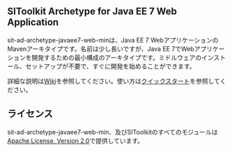 ## SIToolkit Archetype for Java EE 7 Web Application

sit-ad-archetype-javaee7-web-minは、Java EE 7 WebアプリケーションのMavenアーキタイプです。名前は少し長いですが、Java EE 7でWebアプリケーションを開発するための最小構成のアーキタイプです。ミドルウェアのインストール、セットアップが不要で、すぐに開発を始めることができます。

詳細な説明は[Wiki](https://github.com/sitoolkit/sit-ad-archetype-javaee7-web-min/wiki)を参照してください。使い方は[クイックスタート](https://github.com/sitoolkit/sit-ad-archetype-javaee7-web-min/wiki/%E3%82%AF%E3%82%A4%E3%83%83%E3%82%AF%E3%82%B9%E3%82%BF%E3%83%BC%E3%83%88)を参照してください。

## ライセンス

sit-ad-archetype-javaee7-web-min、及びSIToolkitのすべてのモジュールは[Apache License, Version 2.0](http://www.apache.org/licenses/LICENSE-2.0)で提供しています。
